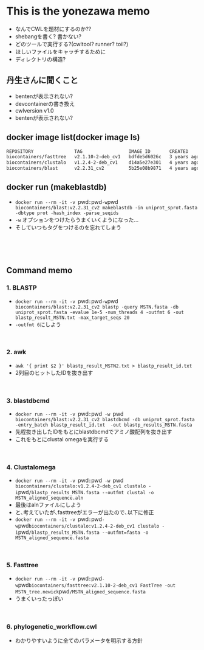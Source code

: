 # This is the yonezawa memo

- なんでCWLを題材にするのか??
- shebangを書く? 書かない?
- どのツールで実行する?(cwltool? runner? toil?)
- ほしいファイルをキャッチするために
- ディレクトリの構造?

## 丹生さんに聞くこと
- bentenが表示されない?
- devcontainerの書き換え
- cwlversion v1.0
- bentenが表示されない?



## docker image list(docker image ls)

```bash
REPOSITORY               TAG                 IMAGE ID       CREATED       SIZE
biocontainers/fasttree   v2.1.10-2-deb_cv1   bdfde5d6026c   3 years ago   118MB
biocontainers/clustalo   v1.2.4-2-deb_cv1    d14a5e27e301   4 years ago   118MB
biocontainers/blast      v2.2.31_cv2         5b25e08b9871   4 years ago   2.03GB
```

## docker run (makeblastdb)

- `docker run --rm -it -v `pwd`:`pwd` -w `pwd` biocontainers/blast:v2.2.31_cv2 makeblastdb -in uniprot_sprot.fasta -dbtype prot -hash_index -parse_seqids`
- `-w` オプションをつけたらうまくいくようになった...
- そしていつもタグをつけるのを忘れてしまう

&nbsp;

&nbsp;

## Command memo

### 1. BLASTP

- `docker run --rm -it -v `pwd`:`pwd` -w `pwd` biocontainers/blast:v2.2.31_cv2 blastp -query MSTN.fasta -db uniprot_sprot.fasta -evalue 1e-5 -num_threads 4 -outfmt 6 -out blastp_result_MSTN.txt -max_target_seqs 20`
- `-outfmt 6`にしよう

&nbsp;

### 2. awk 

- `awk '{ print $2 }' blastp_result_MSTN2.txt > blastp_result_id.txt`
- 2列目のヒットしたIDを抜き出す

&nbsp;

### 3. blastdbcmd

- `docker run --rm -it -v `pwd`:`pwd`  -w  `pwd` biocontainers/blast:v2.2.31_cv2 blastdbcmd -db uniprot_sprot.fasta -entry_batch blastp_result_id.txt  -out blastp_results_MSTN.fasta`
- 先程抜き出したIDをもとにblastdbcmdでアミノ酸配列を抜き出す
- これをもとにclustal omegaを実行する

&nbsp;

### 4. Clustalomega

- `docker run --rm -it -v `pwd`:`pwd`  -w  `pwd`  biocontainers/clustalo:v1.2.4-2-deb_cv1 clustalo -i `pwd`/blastp_results_MSTN.fasta --outfmt clustal -o MSTN_aligned_sequence.aln`
- 最後はalnファイルにしよう
- と､考えていたが､fasttreeがエラーが出たので､以下に修正
- `docker run --rm -it -v `pwd`:`pwd` -w `pwd` biocontainers/clustalo:v1.2.4-2-deb_cv1 clustalo -i `pwd`/blastp_results_MSTN.fasta --outfmt=fasta -o MSTN_aligned_sequence.fasta`

&nbsp;

### 5. Fasttree

- `docker run --rm -it -v `pwd`:`pwd` -w `pwd` biocontainers/fasttree:v2.1.10-2-deb_cv1 FastTree -out MSTN_tree.newick `pwd`/MSTN_aligned_sequence.fasta`
- うまくいったっぽい

&nbsp;

### 6. phylogenetic_workflow.cwl

- わかりやすいように全てのパラメータを明示する方針